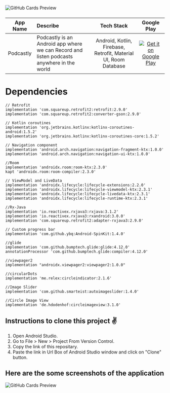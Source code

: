 ![GitHub Cards Preview](https://firebasestorage.googleapis.com/v0/b/snapchat-f2264.appspot.com/o/Main_Point%5B1%5D.png?alt=media&token=60a0bff3-82f7-4ec8-8571-ca6a3a297dcb)

###  
App Name                   | Describe                  | Tech Stack             | Google Play 
:------------------------: | :------------------------ | :------------------------: | :------------------------: 
Podcastly | Podcastly is an Android app where we can Record and listen podcasts anywhere in the world | Android, Kotlin, Firebase, Retrofit, Material UI, Room Database | [![Get it on Google Play](https://firebasestorage.googleapis.com/v0/b/snapchat-f2264.appspot.com/o/T9HnFlW.png?alt=media&token=b46055e4-3b02-424f-9e88-862543831a8b)](https://play.google.com/store/apps/details?id=com.pns.podcastly)

# Dependencies 

    // Retrofit
    implementation 'com.squareup.retrofit2:retrofit:2.9.0'
    implementation 'com.squareup.retrofit2:converter-gson:2.9.0'

    // Kotlin coroutines
    implementation 'org.jetbrains.kotlinx:kotlinx-coroutines-android:1.5.2'
    implementation 'org.jetbrains.kotlinx:kotlinx-coroutines-core:1.5.2'

    // Navigation component
    implementation 'android.arch.navigation:navigation-fragment-ktx:1.0.0'
    implementation 'android.arch.navigation:navigation-ui-ktx:1.0.0'

    //Room
    implementation 'androidx.room:room-ktx:2.3.0'
    kapt 'androidx.room:room-compiler:2.3.0'

    // ViewModel and LiveData
    implementation 'androidx.lifecycle:lifecycle-extensions:2.2.0'
    implementation 'androidx.lifecycle:lifecycle-viewmodel-ktx:2.3.1'
    implementation 'androidx.lifecycle:lifecycle-livedata-ktx:2.3.1'
    implementation 'androidx.lifecycle:lifecycle-runtime-ktx:2.3.1'

    //Rx-Java
    implementation 'io.reactivex.rxjava3:rxjava:3.1.2'
    implementation 'io.reactivex.rxjava3:rxandroid:3.0.0'
    implementation 'com.squareup.retrofit2:adapter-rxjava3:2.9.0'

    // Custom progress bar
    implementation 'com.github.ybq:Android-SpinKit:1.4.0'

    //glide
    implementation 'com.github.bumptech.glide:glide:4.12.0'
    annotationProcessor 'com.github.bumptech.glide:compiler:4.12.0'

    //viewpager2
    implementation "androidx.viewpager2:viewpager2:1.0.0"

    //circularDots
    implementation 'me.relex:circleindicator:2.1.6'

    //Image Slider
    implementation 'com.github.smarteist:autoimageslider:1.4.0'

    //Circle Image View
    implementation 'de.hdodenhof:circleimageview:3.1.0'

## Instructions to clone this project ✌
1. Open Android Studio.
2. Go to File > New > Project From Version Control.
3. Copy the link of this repositary.
4. Paste the link in Url Box of Android Studio window and click on "Clone" button.

## Here are the some screenshots of the application

![GitHub Cards Preview](https://firebasestorage.googleapis.com/v0/b/snapchat-f2264.appspot.com/o/Untitled%20design%20(13).png?alt=media&token=7d66dc41-e015-47c9-9cb1-b77908b8590f)

